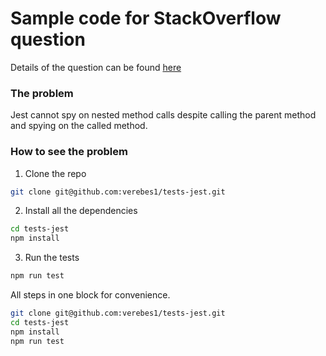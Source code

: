 # Sample code for StackOverflow question

Details of the question can be found [here](https://stackoverflow.com/questions/76228688/testing-if-one-method-is-being-called-by-another-using-jest)

### The problem

Jest cannot spy on nested method calls despite calling the parent method and spying on the called method.

### How to see the problem

1. Clone the repo

  ```bash
  git clone git@github.com:verebes1/tests-jest.git
  ```

2. Install all the dependencies

  ```bash
  cd tests-jest
  npm install
  ```

3. Run the tests

  ```bash
  npm run test
  ```

All steps in one block for convenience.

```bash
git clone git@github.com:verebes1/tests-jest.git
cd tests-jest
npm install
npm run test
```